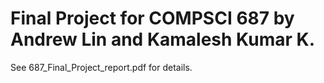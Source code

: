 # Final Project for COMPSCI 687 by Andrew Lin and Kamalesh Kumar K.

See 687_Final_Project_report.pdf for details.
